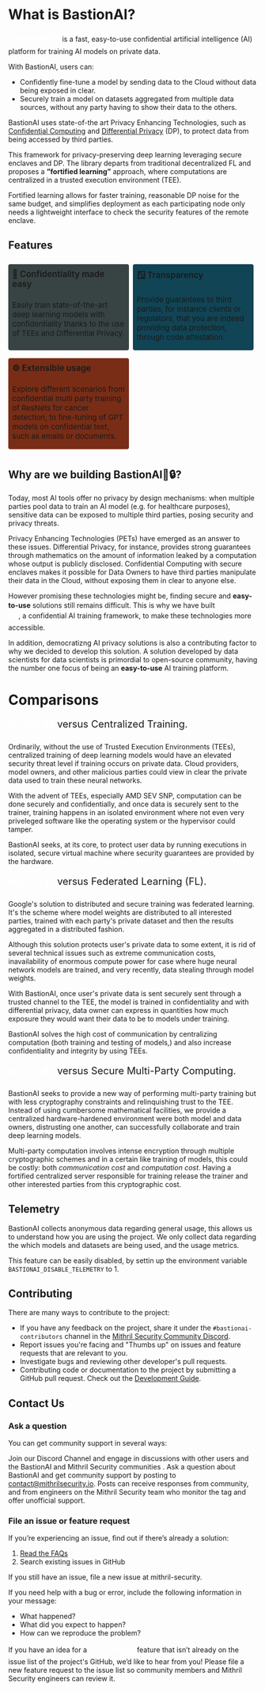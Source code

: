 <style>
    .header {
        color: red;
    }
    .bastionai{
        text-decoration: none;
        font-weight: 500; 
        color: #fff; 
        font-size: 16px;
        transition: all 0.1s ease;
    }
    .bastionai:hover {
        text-decoration: none;
        cursor: pointer;
        color: #C9D8E4;
    }
    .comparison {
        font-size: 20px;
    }
    .feature-card {
    background: #384343;
    margin: 8px 8px 8px 0;
    display:flex; 
    flex-direction: column; 
    padding: 2px 8px;  
    border-radius: 4px;
    }
    .feature-grid {
        display: grid; 
        grid-template-columns: repeat(auto-fit, minmax(250px, 1fr)); 
        margin-bottom: 15px;
    }
    .feature-title {
        font-weight: 600; font-size: 17px; margin: 8px 0;
    }
</style>
# What is BastionAI?
<a href="https://github.com/mithril-security/bastionai.git" style="text-decoration: none; font-weight: 500; color: #fff; font-size: 18px">BastionAI🚀🔒</a> is a fast, easy-to-use confidential artificial intelligence (AI) platform for training AI models on private data.

With BastionAI, users can:

- Confidently fine-tune a model by sending data to the Cloud without data being exposed in clear.
- Securely train a model on datasets aggregated from multiple data sources, without any party having to show their data to the others.

BastionAI uses state-of-the art Privacy Enhancing Technologies, such as <a href="https://blog.mithrilsecurity.io/confidential-computing-explained-part-1-introduction/">Confidential Computing</a> and <a href="https://en.wikipedia.org/wiki/Differential_privacy">Differential Privacy</a> (DP), to protect data from being accessed by third parties. 

This framework for privacy-preserving deep learning leveraging secure enclaves and DP. The library departs from traditional decentralized FL and
proposes a **”fortified learning”** approach, where computations are centralized in a
trusted execution environment (TEE).

Fortified learning allows for faster training,
reasonable DP noise for the same budget, and simplifies deployment as each participating node only needs a lightweight interface to check the security features
of the remote enclave.

## Features
<div class="feature-grid">
    <div class="feature-card">
        <h4 class="feature-title">🔐 Confidentiality made easy</h4>
        <p style="font-size: 15px">Easily train state-of-the-art deep learning models with confidentiality thanks to the use of TEEs and Differential Privacy.</p>
    </div>
    <div style="background:#114455;" class="feature-card"> 
        <h4 class="feature-title">🪟 Transparency</h4>
        <p style="font-size: 15px">Provide guarantees to third parties, for instance clients or regulators, that you are indeed providing data protection, through code attestation.</p>
    </div>
    <div style="background:#792D16;" class="feature-card"> 
        <h4 class="feature-title">⚙️ Extensible usage</h4>
        <p style="font-size: 15px">Explore different scenarios from confidential multi party training of ResNets for cancer detection, to fine-tuning of GPT models on confidential text, such as emails or documents.</p>
    </div>
</div>

## Why are we building BastionAI🚀🔒?
Today, most AI tools offer no privacy by design mechanisms: when multiple parties pool data to train an AI model  (e.g. for healthcare purposes), sensitive data can be exposed to multiple third parties, posing security and privacy threats.

Privacy Enhancing Technologies (PETs) have emerged as an answer to these issues. Differential Privacy, for instance, provides strong guarantees through mathematics on the amount of information leaked by a computation whose output is publicly disclosed. Confidential Computing with secure enclaves makes it possible for Data Owners to have third parties manipulate their data in the Cloud, without exposing them in clear to anyone else.

However promising these technologies might be, finding secure and **easy-to-use** solutions still remains difficult. This is why we have built <a class="bastionai">BastionAI🚀🔒</a>, a confidential AI training framework, to make these technologies more accessible.

In addition, democratizng AI privacy solutions is also a contributing factor to why we decided to develop this solution. A solution developed by data scientists for data scientists is primordial to open-source community, having the number one focus of being an **easy-to-use** AI training platform.


# Comparisons

<p class="comparison">
<a href="https://github.com/mithril-security/bastionai.git" class="bastionai">BastionAI🚀🔒</a> versus Centralized Training.
</p>
Ordinarily, without the use of Trusted Execution Environments (TEEs), centralized training of deep learning models would have an elevated security threat level if training occurs on private data. Cloud providers, model owners, and other malicious parties could view in clear the private data used to train these neural networks.

With the advent of TEEs, especially AMD SEV SNP, computation can be done securely and confidentially, and once data is securely sent to the trainer, training happens in an isolated environment where not even very priveleged software like the operating system or the hypervisor could tamper.

BastionAI seeks, at its core, to protect user data by running executions in isolated, secure virtual machine where security guarantees are provided by the hardware.

<p class="comparison">
<a href="https://github.com/mithril-security/bastionai.git" class="bastionai">BastionAI🚀🔒</a> versus Federated Learning (FL).
</p>
Google's solution to distributed and secure training was federated learning. It's the scheme where model weights are distributed to all interested parties, trained with each party's private dataset and then the results aggregated in a distributed fashion. 

Although this solution protects user's private data to some extent, it is rid of several technical issues such as extreme communication costs, inavailability of enormous compute power for case where huge neural network models are trained, and very recently, data stealing through model weights. 

With BastionAI, once user's private data is sent securely sent through a trusted channel to the TEE, the model is trained in confidentiality and with differential privacy, data owner can express in quantities how much exposure they would want their data to be to models under training.

BastionAI solves the high cost of communication by centralizing computation (both training and testing of models,) and also increase confidentiality and integrity by using TEEs.

<p class="comparison">
<a href="https://github.com/mithril-security/bastionai.git" class="bastionai">BastionAI🚀🔒</a> versus Secure Multi-Party Computing.
</p>
BastionAI seeks to provide a new way of performing multi-party training but with less cryptography constraints and relinquishing trust to the TEE. Instead of using cumbersome mathematical facilities, we provide a centralized hardware-hardened environment were both model and data owners, distrusting one another, can successfully collaborate and train deep learning models.

Multi-party computation involves intense encryption through multiple cryptographic schemes and in a certain like training of models, this could be costly: both _communication cost_ and _computation cost_. Having a fortified centralized server responsible for training release the trainer and other interested parties from this cryptographic cost. 

## Telemetry
BastionAI collects anonymous data regarding general usage, this allows us to understand how you are using the project. We only collect data regarding the which models and datasets are being used, and the usage metrics.

This feature can be easily disabled, by settin up the environment variable `BASTIONAI_DISABLE_TELEMETRY` to 1.

## Contributing
There are many ways to contribute to the project:

- If you have any feedback on the project, share it under the `#bastionai-contributors` channel in the [Mithril Security Community Discord](https://discord.gg/TxEHagpWd4).
- Report issues you're facing and "Thumbs up" on issues and feature requests that are relevant to you.
- Investigate bugs and reviewing other developer's pull requests.
- Contributing code or documentation to the project by submitting a GitHub pull request. Check out the [Development Guide](CONTRIBUTING.md).

## Contact Us
### Ask a question
You can get community support in several ways:

Join our Discord Channel and engage in discussions with other users and the BastionAI and Mithril Security communities .
Ask a question about BastionAI and get community support by posting to [contact@mithrilsecurity.io](mailto:contact@mithrilsecurity.io). Posts can receive responses from community, and from engineers on the Mithril Security team who monitor the tag and offer unofficial support.

### File an issue or feature request

If you’re experiencing an issue, find out if there’s already a solution:

1. [Read the FAQs](FAQs.md)
2. Search existing issues in GitHub

If you still have an issue, file a new issue at mithril-security.

If you need help with a bug or error, include the following information in your message:

- What happened?
- What did you expect to happen?
- How can we reproduce the problem?

If you have an idea for a <a href="https://github.com/mithril-security/bastionai.git" class="bastionai">BastionAI🚀🔒</a> feature that isn’t already on the issue list of the project's GitHub, we’d like to hear from you! Please file a new feature request to the issue list so community members and Mithril Security engineers can review it.